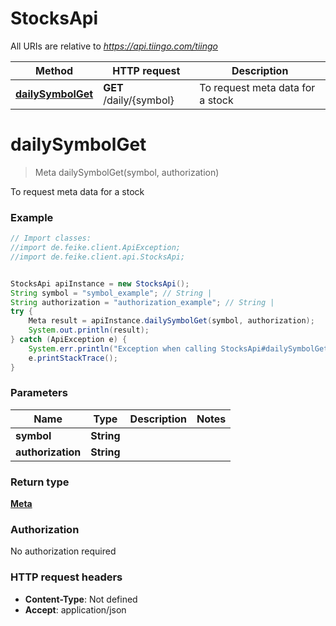 # StocksApi

All URIs are relative to *https://api.tiingo.com/tiingo*

Method | HTTP request | Description
------------- | ------------- | -------------
[**dailySymbolGet**](StocksApi.md#dailySymbolGet) | **GET** /daily/{symbol} | To request meta data for a stock


<a name="dailySymbolGet"></a>
# **dailySymbolGet**
> Meta dailySymbolGet(symbol, authorization)

To request meta data for a stock

### Example
```java
// Import classes:
//import de.feike.client.ApiException;
//import de.feike.client.api.StocksApi;


StocksApi apiInstance = new StocksApi();
String symbol = "symbol_example"; // String | 
String authorization = "authorization_example"; // String | 
try {
    Meta result = apiInstance.dailySymbolGet(symbol, authorization);
    System.out.println(result);
} catch (ApiException e) {
    System.err.println("Exception when calling StocksApi#dailySymbolGet");
    e.printStackTrace();
}
```

### Parameters

Name | Type | Description  | Notes
------------- | ------------- | ------------- | -------------
 **symbol** | **String**|  |
 **authorization** | **String**|  |

### Return type

[**Meta**](Meta.md)

### Authorization

No authorization required

### HTTP request headers

 - **Content-Type**: Not defined
 - **Accept**: application/json

